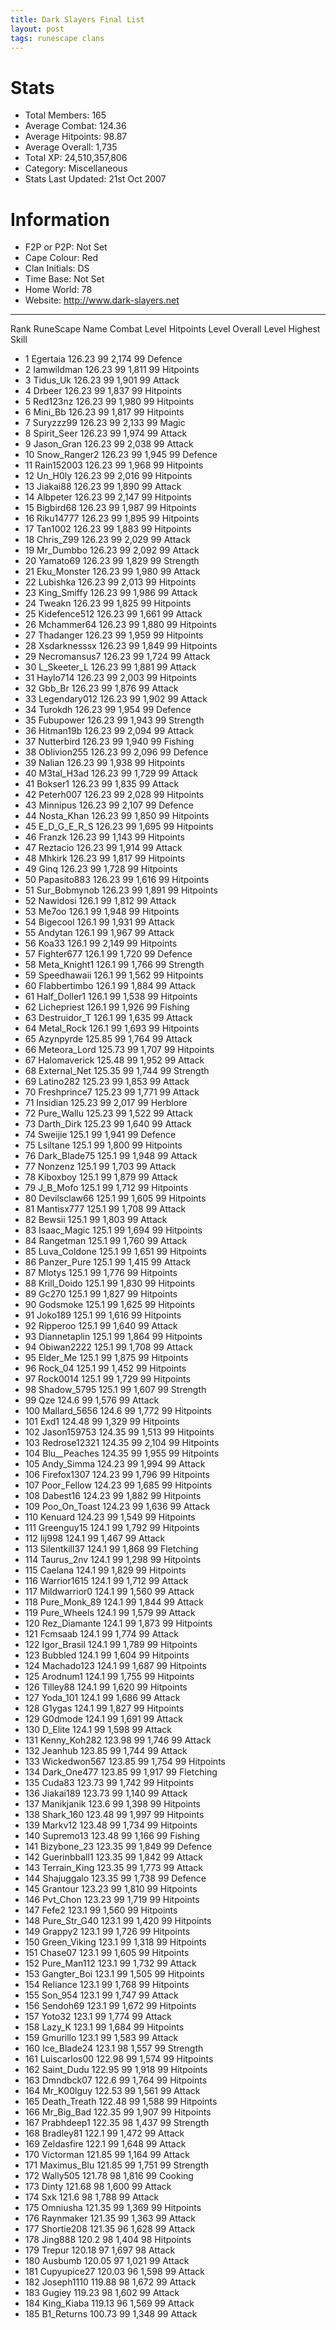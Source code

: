 ```yaml
---
title: Dark Slayers Final List
layout: post
tags: runescape clans
---
```


# Stats
- Total Members: 165
- Average Combat: 124.36
- Average Hitpoints: 98.87
- Average Overall: 1,735
- Total XP: 24,510,357,806
- Category: Miscellaneous
- Stats Last Updated: 21st Oct 2007

# Information
- F2P or P2P: Not Set
- Cape Colour: Red
- Clan Initials: DS
- Time Base: Not Set
- Home World: 78
- Website: http://www.dark-slayers.net

---

Rank 	RuneScape Name 	Combat Level 	Hitpoints Level 	Overall Level 	Highest Skill

- 1 	Egertaia 	126.23 	99 	2,174 	99 Defence	
- 2 	Iamwildman 	126.23 	99 	1,811 	99 Hitpoints	
- 3 	Tidus_Uk 	126.23 	99 	1,901 	99 Attack	
- 4 	Drbeer 	126.23 	99 	1,837 	99 Hitpoints	
- 5 	Red123nz 	126.23 	99 	1,980 	99 Hitpoints	
- 6 	Mini_Bb 	126.23 	99 	1,817 	99 Hitpoints	
- 7 	Suryzzz99 	126.23 	99 	2,133 	99 Magic	
- 8 	Spirit_Seer 	126.23 	99 	1,974 	99 Attack	
- 9 	Jason_Gran 	126.23 	99 	2,038 	99 Attack	
- 10 	Snow_Ranger2 	126.23 	99 	1,945 	99 Defence	
- 11 	Rain152003 	126.23 	99 	1,968 	99 Hitpoints	
- 12 	Un_H0ly 	126.23 	99 	2,016 	99 Hitpoints	
- 13 	Jiakai88 	126.23 	99 	1,890 	99 Attack	
- 14 	Albpeter 	126.23 	99 	2,147 	99 Hitpoints	
- 15 	Bigbird68 	126.23 	99 	1,987 	99 Hitpoints	
- 16 	Riku14777 	126.23 	99 	1,895 	99 Hitpoints	
- 17 	Tan1002 	126.23 	99 	1,883 	99 Hitpoints	
- 18 	Chris_Z99 	126.23 	99 	2,029 	99 Attack	
- 19 	Mr_Dumbbo 	126.23 	99 	2,092 	99 Attack	
- 20 	Yamato69 	126.23 	99 	1,829 	99 Strength	
- 21 	Eku_Monster 	126.23 	99 	1,980 	99 Attack	
- 22 	Lubishka 	126.23 	99 	2,013 	99 Hitpoints	
- 23 	King_Smiffy 	126.23 	99 	1,986 	99 Attack	
- 24 	Tweakn 	126.23 	99 	1,825 	99 Hitpoints	
- 25 	Kidefence512 	126.23 	99 	1,661 	99 Attack	
- 26 	Mchammer64 	126.23 	99 	1,880 	99 Hitpoints	
- 27 	Thadanger 	126.23 	99 	1,959 	99 Hitpoints	
- 28 	Xsdarknesssx 	126.23 	99 	1,849 	99 Hitpoints	
- 29 	Necromansus7 	126.23 	99 	1,724 	99 Attack	
- 30 	L_Skeeter_L 	126.23 	99 	1,881 	99 Attack	
- 31 	Haylo714 	126.23 	99 	2,003 	99 Hitpoints	
- 32 	Gbb_Br 	126.23 	99 	1,876 	99 Attack	
- 33 	Legendary012 	126.23 	99 	1,902 	99 Attack	
- 34 	Turokdh 	126.23 	99 	1,954 	99 Defence	
- 35 	Fubupower 	126.23 	99 	1,943 	99 Strength	
- 36 	Hitman19b 	126.23 	99 	2,094 	99 Attack	
- 37 	Nutterbird 	126.23 	99 	1,940 	99 Fishing	
- 38 	Oblivion255 	126.23 	99 	2,096 	99 Defence	
- 39 	Nalian 	126.23 	99 	1,938 	99 Hitpoints	
- 40 	M3tal_H3ad 	126.23 	99 	1,729 	99 Attack	
- 41 	Bokser1 	126.23 	99 	1,835 	99 Attack	
- 42 	Peterh007 	126.23 	99 	2,028 	99 Hitpoints	
- 43 	Minnipus 	126.23 	99 	2,107 	99 Defence	
- 44 	Nosta_Khan 	126.23 	99 	1,850 	99 Hitpoints	
- 45 	E_D_G_E_R_S 	126.23 	99 	1,695 	99 Hitpoints	
- 46 	Franzk 	126.23 	99 	1,143 	99 Hitpoints	
- 47 	Reztacio 	126.23 	99 	1,914 	99 Attack	
- 48 	Mhkirk 	126.23 	99 	1,817 	99 Hitpoints	
- 49 	Ginq 	126.23 	99 	1,728 	99 Hitpoints	
- 50 	Papasito883 	126.23 	99 	1,616 	99 Hitpoints	
- 51 	Sur_Bobmynob 	126.23 	99 	1,891 	99 Hitpoints	
- 52 	Nawidosi 	126.1 	99 	1,812 	99 Attack	
- 53 	Me7oo 	126.1 	99 	1,948 	99 Hitpoints	
- 54 	Bigecool 	126.1 	99 	1,931 	99 Attack	
- 55 	Andytan 	126.1 	99 	1,967 	99 Attack	
- 56 	Koa33 	126.1 	99 	2,149 	99 Hitpoints	
- 57 	Fighter677 	126.1 	99 	1,720 	99 Defence	
- 58 	Meta_Knight1 	126.1 	99 	1,766 	99 Strength	
- 59 	Speedhawaii 	126.1 	99 	1,562 	99 Hitpoints	
- 60 	Flabbertimbo 	126.1 	99 	1,884 	99 Attack	
- 61 	Half_Doller1 	126.1 	99 	1,538 	99 Hitpoints	
- 62 	Lichepriest 	126.1 	99 	1,926 	99 Fishing	
- 63 	Destruidor_T 	126.1 	99 	1,635 	99 Attack	
- 64 	Metal_Rock 	126.1 	99 	1,693 	99 Hitpoints	
- 65 	Azynpyrde 	125.85 	99 	1,764 	99 Attack	
- 66 	Meteora_Lord 	125.73 	99 	1,707 	99 Hitpoints	
- 67 	Halomaverick 	125.48 	99 	1,952 	99 Attack	
- 68 	External_Net 	125.35 	99 	1,744 	99 Strength	
- 69 	Latino282 	125.23 	99 	1,853 	99 Attack	
- 70 	Freshprince7 	125.23 	99 	1,771 	99 Attack	
- 71 	Insidian 	125.23 	99 	2,017 	99 Herblore	
- 72 	Pure_Wallu 	125.23 	99 	1,522 	99 Attack	
- 73 	Darth_Dirk 	125.23 	99 	1,640 	99 Attack	
- 74 	Sweijie 	125.1 	99 	1,941 	99 Defence	
- 75 	Lsiltane 	125.1 	99 	1,800 	99 Hitpoints	
- 76 	Dark_Blade75 	125.1 	99 	1,948 	99 Attack	
- 77 	Nonzenz 	125.1 	99 	1,703 	99 Attack	
- 78 	Kiboxboy 	125.1 	99 	1,879 	99 Attack	
- 79 	J_B_Mofo 	125.1 	99 	1,712 	99 Hitpoints	
- 80 	Devilsclaw66 	125.1 	99 	1,605 	99 Hitpoints	
- 81 	Mantisx777 	125.1 	99 	1,708 	99 Attack	
- 82 	Bewsii 	125.1 	99 	1,803 	99 Attack	
- 83 	Isaac_Magic 	125.1 	99 	1,694 	99 Hitpoints	
- 84 	Rangetman 	125.1 	99 	1,760 	99 Attack	
- 85 	Luva_Coldone 	125.1 	99 	1,651 	99 Hitpoints	
- 86 	Panzer_Pure 	125.1 	99 	1,415 	99 Attack	
- 87 	Mlotys 	125.1 	99 	1,776 	99 Hitpoints	
- 88 	Krill_Doido 	125.1 	99 	1,830 	99 Hitpoints	
- 89 	Gc270 	125.1 	99 	1,827 	99 Hitpoints	
- 90 	Godsmoke 	125.1 	99 	1,625 	99 Hitpoints	
- 91 	Joko189 	125.1 	99 	1,616 	99 Hitpoints	
- 92 	Ripperoo 	125.1 	99 	1,640 	99 Attack	
- 93 	Diannetaplin 	125.1 	99 	1,864 	99 Hitpoints	
- 94 	Obiwan2222 	125.1 	99 	1,708 	99 Attack	
- 95 	Elder_Me 	125.1 	99 	1,875 	99 Hitpoints	
- 96 	Rock_04 	125.1 	99 	1,452 	99 Hitpoints	
- 97 	Rock0014 	125.1 	99 	1,729 	99 Hitpoints	
- 98 	Shadow_5795 	125.1 	99 	1,607 	99 Strength	
- 99 	Qze 	124.6 	99 	1,576 	99 Attack	
- 100 	Mallard_5656 	124.6 	99 	1,772 	99 Hitpoints	
- 101 	Exd1 	124.48 	99 	1,329 	99 Hitpoints	
- 102 	Jason159753 	124.35 	99 	1,513 	99 Hitpoints	
- 103 	Redrose12321 	124.35 	99 	2,104 	99 Hitpoints	
- 104 	Blu__Peaches 	124.35 	99 	1,955 	99 Hitpoints	
- 105 	Andy_Simma 	124.23 	99 	1,994 	99 Attack	
- 106 	Firefox1307 	124.23 	99 	1,796 	99 Hitpoints	
- 107 	Poor_Fellow 	124.23 	99 	1,685 	99 Hitpoints	
- 108 	Dabest16 	124.23 	99 	1,882 	99 Hitpoints	
- 109 	Poo_On_Toast 	124.23 	99 	1,636 	99 Attack	
- 110 	Kenuard 	124.23 	99 	1,549 	99 Hitpoints	
- 111 	Greenguy15 	124.1 	99 	1,792 	99 Hitpoints	
- 112 	Iij998 	124.1 	99 	1,467 	99 Attack	
- 113 	Silentkill37 	124.1 	99 	1,868 	99 Fletching	
- 114 	Taurus_2nv 	124.1 	99 	1,298 	99 Hitpoints	
- 115 	Caelana 	124.1 	99 	1,829 	99 Hitpoints	
- 116 	Warrior1615 	124.1 	99 	1,712 	99 Attack	
- 117 	Mildwarrior0 	124.1 	99 	1,560 	99 Attack	
- 118 	Pure_Monk_89 	124.1 	99 	1,844 	99 Attack	
- 119 	Pure_Wheels 	124.1 	99 	1,579 	99 Attack	
- 120 	Rez_Diamante 	124.1 	99 	1,873 	99 Hitpoints	
- 121 	Fcmsaab 	124.1 	99 	1,774 	99 Attack	
- 122 	Igor_Brasil 	124.1 	99 	1,789 	99 Hitpoints	
- 123 	Bubbled 	124.1 	99 	1,604 	99 Hitpoints	
- 124 	Machado123 	124.1 	99 	1,687 	99 Hitpoints	
- 125 	Arodnum1 	124.1 	99 	1,755 	99 Hitpoints	
- 126 	Tilley88 	124.1 	99 	1,620 	99 Hitpoints	
- 127 	Yoda_101 	124.1 	99 	1,686 	99 Attack	
- 128 	G1ygas 	124.1 	99 	1,827 	99 Hitpoints	
- 129 	G0dmode 	124.1 	99 	1,691 	99 Attack	
- 130 	D_Elite 	124.1 	99 	1,598 	99 Attack	
- 131 	Kenny_Koh282 	123.98 	99 	1,746 	99 Attack	
- 132 	Jeanhub 	123.85 	99 	1,744 	99 Attack	
- 133 	Wickedwon567 	123.85 	99 	1,754 	99 Hitpoints	
- 134 	Dark_One477 	123.85 	99 	1,917 	99 Fletching	
- 135 	Cuda83 	123.73 	99 	1,742 	99 Hitpoints	
- 136 	Jiakai189 	123.73 	99 	1,140 	99 Attack	
- 137 	Manikjanik 	123.6 	99 	1,398 	99 Hitpoints	
- 138 	Shark_160 	123.48 	99 	1,997 	99 Hitpoints	
- 139 	Markv12 	123.48 	99 	1,734 	99 Hitpoints	
- 140 	Supremo13 	123.48 	99 	1,166 	99 Fishing	
- 141 	Bizybone_23 	123.35 	99 	1,849 	99 Defence	
- 142 	Guerinbball1 	123.35 	99 	1,842 	99 Attack	
- 143 	Terrain_King 	123.35 	99 	1,773 	99 Attack	
- 144 	Shajuggalo 	123.35 	99 	1,738 	99 Defence	
- 145 	Grantour 	123.23 	99 	1,810 	99 Hitpoints	
- 146 	Pvt_Chon 	123.23 	99 	1,719 	99 Hitpoints	
- 147 	Fefe2 	123.1 	99 	1,560 	99 Hitpoints	
- 148 	Pure_Str_G40 	123.1 	99 	1,420 	99 Hitpoints	
- 149 	Grappy2 	123.1 	99 	1,726 	99 Hitpoints	
- 150 	Green_Viking 	123.1 	99 	1,318 	99 Hitpoints	
- 151 	Chase07 	123.1 	99 	1,605 	99 Hitpoints	
- 152 	Pure_Man112 	123.1 	99 	1,732 	99 Attack	
- 153 	Gangter_Boi 	123.1 	99 	1,505 	99 Hitpoints	
- 154 	Reliance 	123.1 	99 	1,768 	99 Hitpoints	
- 155 	Son_954 	123.1 	99 	1,747 	99 Attack	
- 156 	Sendoh69 	123.1 	99 	1,672 	99 Hitpoints	
- 157 	Yoto32 	123.1 	99 	1,774 	99 Attack	
- 158 	Lazy_K 	123.1 	99 	1,684 	99 Hitpoints	
- 159 	Gmurillo 	123.1 	99 	1,583 	99 Attack	
- 160 	Ice_Blade24 	123.1 	98 	1,557 	99 Strength	
- 161 	Luiscarlos00 	122.98 	99 	1,574 	99 Hitpoints	
- 162 	Saint_Dudu 	122.95 	99 	1,918 	99 Hitpoints	
- 163 	Dmndbck07 	122.6 	99 	1,764 	99 Hitpoints	
- 164 	Mr_K00lguy 	122.53 	99 	1,561 	99 Attack	
- 165 	Death_Treath 	122.48 	99 	1,588 	99 Hitpoints	
- 166 	Mr_Big_Bad 	122.35 	99 	1,907 	99 Hitpoints	
- 167 	Prabhdeep1 	122.35 	98 	1,437 	99 Strength	
- 168 	Bradley81 	122.1 	99 	1,472 	99 Attack	
- 169 	Zeldasfire 	122.1 	99 	1,648 	99 Attack	
- 170 	Victorman 	121.85 	99 	1,164 	99 Attack	
- 171 	Maximus_Blu 	121.85 	99 	1,751 	99 Strength	
- 172 	Wally505 	121.78 	98 	1,816 	99 Cooking	
- 173 	Dinty 	121.68 	98 	1,600 	99 Attack	
- 174 	Sxk 	121.6 	98 	1,788 	99 Attack	
- 175 	Omniusha 	121.35 	99 	1,369 	99 Hitpoints	
- 176 	Raynmaker 	121.35 	99 	1,363 	99 Attack	
- 177 	Shortie208 	121.35 	96 	1,628 	99 Attack	
- 178 	Jing888 	120.2 	98 	1,404 	98 Hitpoints	
- 179 	Trepur 	120.18 	97 	1,697 	98 Attack	
- 180 	Ausbumb 	120.05 	97 	1,021 	99 Attack	
- 181 	Cupyupice27 	120.03 	96 	1,598 	99 Attack	
- 182 	Joseph1110 	119.88 	98 	1,672 	99 Attack	
- 183 	Gugiey 	119.23 	98 	1,602 	99 Attack	
- 184 	King_Kiaba 	119.13 	96 	1,569 	99 Attack	
- 185 	B1_Returns 	100.73 	99 	1,348 	99 Attack
